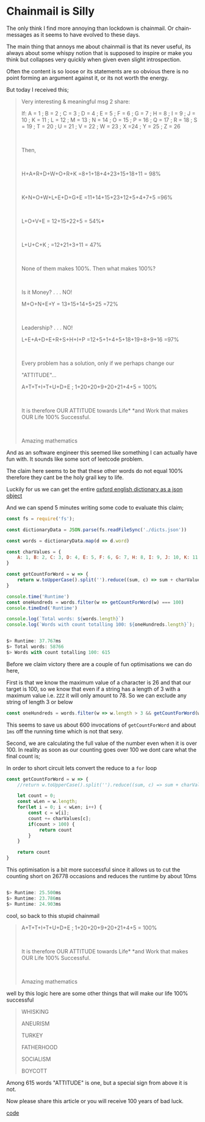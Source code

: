 # Chainmail is Silly

The only think I find more annoying than lockdown is chainmail. Or chain-messages as it seems to have evolved to these days.

The main thing that annoys me about chainmail is that its never useful, its always about some whispy notion that is supposed to inspire or make you think but collapses very quickly when given even slight introspection.

Often the content is so loose or its statements are so obvious there is no point forming an argument against it, or its not worth the energy.

But today I received this;


>Very interesting & meaningful msg 2 share:
>
>If:
A = 1 ; B = 2 ; C = 3 ; D = 4 ;
E = 5 ; F = 6 ; G = 7 ; H = 8 ;
I = 9 ; J = 10 ; K = 11 ; L = 12 ;
M = 13 ; N = 14 ; O = 15 ; P = 16 ;
Q = 17 ; R = 18 ; S = 19 ; T = 20 ;
U = 21 ; V = 22 ; W = 23 ; X =24 ;
Y = 25 ; Z = 26
>
> &nbsp;
> 
>Then,
>
> &nbsp;
>
>H+A+R+D+W+O+R+K
=8+1+18+4+23+15+18+11
= 98%
>
> &nbsp;
>
>K+N+O+W+L+E+D+G+E
=11+14+15+23+12+5+4+7+5
=96%
>
> &nbsp;
>
>L+O+V+E
= 12+15+22+5 
= 54%*
>
> &nbsp;
>
>L+U+C+K ;
=12+21+3+11 
= 47%
>
> &nbsp;
>
>None of them makes 100%.
Then what makes 100%?
>
> &nbsp;
>
>Is it Money?
.
.
.
NO!
>
> 
>M+O+N+E+Y
= 13+15+14+5+25
=72%
>
> &nbsp;
>
>Leadership?
.
.
.
NO!
>
> 
>L+E+A+D+E+R+S+H+I+P
=12+5+1+4+5+18+19+8+9+16
=97%
>
> &nbsp;
>
>Every problem has a solution, only if we perhaps change our
> 
>"ATTITUDE"...
>
>A+T+T+I+T+U+D+E ;
1+20+20+9+20+21+4+5 
= 100%
>
> &nbsp;
>
>It is therefore OUR ATTITUDE towards Life* *and Work that makes
OUR Life 100% Successful.
>
> &nbsp;
>
>Amazing mathematics

And as an software engineer this seemed like something I can actually have fun with. It sounds like some sort of leetcode problem.

The claim here seems to be that these other words do not equal 100% therefore they cant be the holy grail key to life.

Luckily for us we can get the entire [oxford english dictionary as a json object](https://github.com/cduica/Oxford-Dictionary-Json)

And we can spend 5 minutes writing some code to evaluate this claim;

```javascript
const fs = require('fs');

const dictionaryData = JSON.parse(fs.readFileSync('./dicts.json'))

const words = dictionaryData.map(d => d.word)

const charValues = {
    A: 1, B: 2, C: 3, D: 4, E: 5, F: 6, G: 7, H: 8, I: 9, J: 10, K: 11, L: 12, M: 13, N: 14, O: 15, P: 16, Q: 17, R: 18, S: 19, T: 20, U: 21, V: 22, W: 23, X: 24, Y: 25, Z: 26
}

const getCountForWord = w => {
    return w.toUpperCase().split('').reduce((sum, c) => sum + charValues[c] , 0)
}

console.time('Runtime')
const oneHundreds = words.filter(w => getCountForWord(w) === 100)
console.timeEnd('Runtime')

console.log(`Total words: ${words.length}`)
console.log(`Words with count totalling 100: ${oneHundreds.length}`);
```
```javascript

$> Runtime: 37.767ms
$> Total words: 58766
$> Words with count totalling 100: 615
```

Before we claim victory there are a couple of fun optimisations we can do here,

First is that we know the maximum value of a character is 26 and that our target is 100, so we know that even if a string has a length of 3 with a maximum value i.e. `ZZZ` it will only amount to 78. So we can exclude any string of length 3 or below

```javascript
const oneHundreds = words.filter(w => w.length > 3 && getCountForWord(w) === 100)
```

This seems to save us about 600 invocations of `getCountForWord` and about `1ms` off the running time which is not that sexy.


Second, we are calculating the full value of the number even when it is over 100. In reality as soon as our counting goes over 100 we dont care what the final count is;

In order to short circuit lets convert the reduce to a `for` loop

```javascript
const getCountForWord = w => {
    //return w.toUpperCase().split('').reduce((sum, c) => sum + charValues[c] , 0)

    let count = 0;
    const wLen = w.length;
    for(let i = 0; i < wLen; i++) {
        const c = w[i];
        count += charValues[c];
        if(count > 100) {
            return count
        }
    }

    return count
}
```

This optimisation is a bit more successful since it allows us to cut the counting short on 26778 occasions and reduces the runtime by about 10ms

```javascript

$> Runtime: 25.500ms
$> Runtime: 23.786ms
$> Runtime: 24.903ms
```  

cool, so back to this stupid chainmail

>A+T+T+I+T+U+D+E ;
1+20+20+9+20+21+4+5
= 100%
>
> &nbsp;
>
>It is therefore OUR ATTITUDE towards Life* *and Work that makes
OUR Life 100% Successful.
>
> &nbsp;
>
>Amazing mathematics

well by this logic here are some other things that will make our life 100% successful


> WHISKING
> 
> ANEURISM
> 
> TURKEY
> 
> FATHERHOOD
> 
> SOCIALISM
> 
> BOYCOTT

Among 615 words "ATTITUDE" is one, but a special sign from above it is not.

Now please share this article or you will receive 100 years of bad luck.

[code](https://gist.github.com/ammanvedi/16b2ab5d62a9f9957571b51074f041ca)